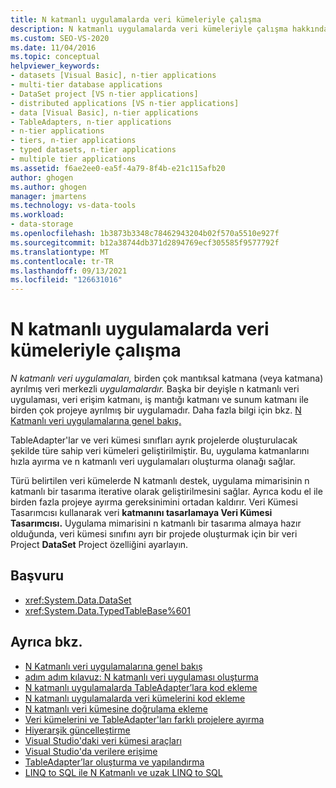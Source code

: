 ```yaml
---
title: N katmanlı uygulamalarda veri kümeleriyle çalışma
description: N katmanlı uygulamalarda veri kümeleriyle çalışma hakkında bilgi öğrenin. N katmanlı veri uygulamaları, birden çok mantıksal katmana (veya katmana) ayrılmış veri merkezli uygulamalardır.
ms.custom: SEO-VS-2020
ms.date: 11/04/2016
ms.topic: conceptual
helpviewer_keywords:
- datasets [Visual Basic], n-tier applications
- multi-tier database applications
- DataSet project [VS n-tier applications]
- distributed applications [VS n-tier applications]
- data [Visual Basic], n-tier applications
- TableAdapters, n-tier applications
- n-tier applications
- tiers, n-tier applications
- typed datasets, n-tier applications
- multiple tier applications
ms.assetid: f6ae2ee0-ea5f-4a79-8f4b-e21c115afb20
author: ghogen
ms.author: ghogen
manager: jmartens
ms.technology: vs-data-tools
ms.workload:
- data-storage
ms.openlocfilehash: 1b3873b3348c78462943204b02f570a5510e927f
ms.sourcegitcommit: b12a38744db371d2894769ecf305585f9577792f
ms.translationtype: MT
ms.contentlocale: tr-TR
ms.lasthandoff: 09/13/2021
ms.locfileid: "126631016"
---
```

# <a name="work-with-datasets-in-n-tier-applications"></a>N katmanlı uygulamalarda veri kümeleriyle çalışma

*N katmanlı veri uygulamaları,* birden çok mantıksal katmana (veya katmana) ayrılmış veri merkezli *uygulamalardır.* Başka bir deyişle n katmanlı veri uygulaması, veri erişim katmanı, iş mantığı katmanı ve sunum katmanı ile birden çok projeye ayrılmış bir uygulamadır. Daha fazla bilgi için bkz. [N Katmanlı veri uygulamalarına genel bakış.](../data-tools/n-tier-data-applications-overview.md)

TableAdapter'lar ve veri kümesi sınıfları ayrık projelerde oluşturulacak şekilde türe sahip veri kümeleri geliştirilmiştir. Bu, uygulama katmanlarını hızla ayırma ve n katmanlı veri uygulamaları oluşturma olanağı sağlar.

Türü belirtilen veri kümelerde N katmanlı destek, uygulama mimarisinin n katmanlı bir tasarıma iterative olarak geliştirilmesini sağlar. Ayrıca kodu el ile birden fazla projeye ayırma gereksinimini ortadan kaldırır. Veri Kümesi Tasarımcısı kullanarak veri **katmanını tasarlamaya Veri Kümesi Tasarımcısı.** Uygulama mimarisini n katmanlı bir tasarıma almaya hazır olduğunda, veri kümesi sınıfını ayrı bir projede oluşturmak için bir veri Project **DataSet** Project özelliğini ayarlayın.

## <a name="reference"></a>Başvuru

- <xref:System.Data.DataSet>
- <xref:System.Data.TypedTableBase%601>

## <a name="see-also"></a>Ayrıca bkz.

- [N Katmanlı veri uygulamalarına genel bakış](../data-tools/n-tier-data-applications-overview.md)
- [adım adım kılavuz: N katmanlı veri uygulaması oluşturma](../data-tools/walkthrough-creating-an-n-tier-data-application.md)
- [N katmanlı uygulamalarda TableAdapter’lara kod ekleme](../data-tools/add-code-to-tableadapters-in-n-tier-applications.md)
- [N katmanlı uygulamalarda veri kümelerini kod ekleme](../data-tools/add-code-to-datasets-in-n-tier-applications.md)
- [N katmanlı veri kümesine doğrulama ekleme](../data-tools/add-validation-to-an-n-tier-dataset.md)
- [Veri kümelerini ve TableAdapter'ları farklı projelere ayırma](../data-tools/separate-datasets-and-tableadapters-into-different-projects.md)
- [Hiyerarşik güncelleştirme](../data-tools/hierarchical-update.md)
- [Visual Studio'daki veri kümesi araçları](../data-tools/dataset-tools-in-visual-studio.md)
- [Visual Studio'da verilere erişime](../data-tools/accessing-data-in-visual-studio.md)
- [TableAdapter’lar oluşturma ve yapılandırma](../data-tools/create-and-configure-tableadapters.md)
- [LINQ to SQL ile N Katmanlı ve uzak LINQ to SQL](/dotnet/framework/data/adonet/sql/linq/n-tier-and-remote-applications-with-linq-to-sql)
